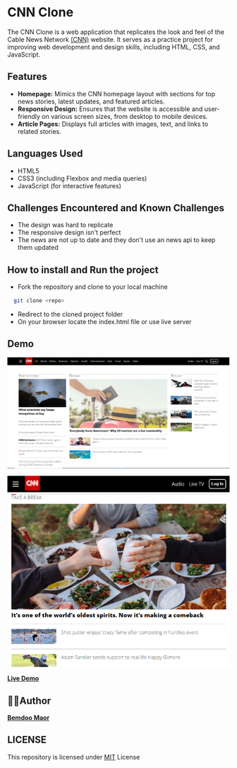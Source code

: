# CNN Clone

The CNN Clone is a web application that replicates the look and feel of the Cable News Network [(CNN)](https://edition.cnn.com) website. It serves as a practice project for improving web development and design skills, including HTML, CSS, and JavaScript.

## Features

- **Homepage:** Mimics the CNN homepage layout with sections for top news stories, latest updates, and featured articles.
- **Responsive Design:** Ensures that the website is accessible and user-friendly on various screen sizes, from desktop to mobile devices.
- **Article Pages:** Displays full articles with images, text, and links to related stories.

## Languages Used

- HTML5
- CSS3 (including Flexbox and media queries)
- JavaScript (for interactive features)

## Challenges Encountered and Known Challenges

- The design was hard to replicate
- The responsive design isn't perfect
- The news are not up to date and they don't use an news api to keep them updated

## How to install and Run the project

- Fork the repository and clone to your local machine
```bash
  git clone <repo>
```
- Redirect to the cloned project folder
- On your browser locate the index.html file or use live server

## Demo

![Desktop Screenshot](Img/laptopScreenshot.png)<br>

![Mobile Screenshot](Img/mobileScreenshot.png)

**[Live Demo](https://bemdoom-cnn-clone.vercel.app)**

## 👨‍💻Author

**[Bemdoo Maor](https://github.com/MaorBemdoo)**

## LICENSE

This repository is licensed under [MIT](LICENSE) License